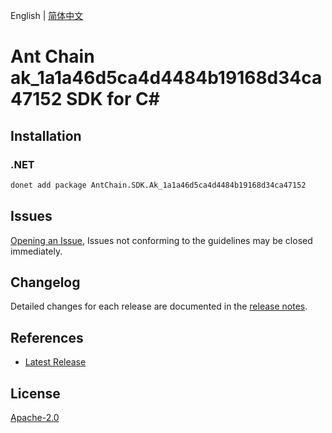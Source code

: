 English | [简体中文](README-CN.md)

# Ant Chain ak_1a1a46d5ca4d4484b19168d34ca47152 SDK for C#

## Installation

### .NET

```bash
donet add package AntChain.SDK.Ak_1a1a46d5ca4d4484b19168d34ca47152
```

## Issues

[Opening an Issue](https://github.com/alipay/antchain-openapi-prod-sdk/issues/new), Issues not conforming to the guidelines may be closed immediately.

## Changelog

Detailed changes for each release are documented in the [release notes](./ChangeLog.md).

## References

* [Latest Release](https://github.com/alipay/antchain-openapi-prod-sdk/)

## License

[Apache-2.0](http://www.apache.org/licenses/LICENSE-2.0)
